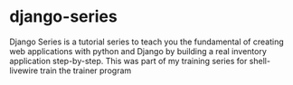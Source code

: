# django-series
Django Series is a tutorial series to teach you the fundamental of creating web applications with python and Django by building a real inventory application step-by-step. This was part of my training series for shell-livewire train the trainer program
